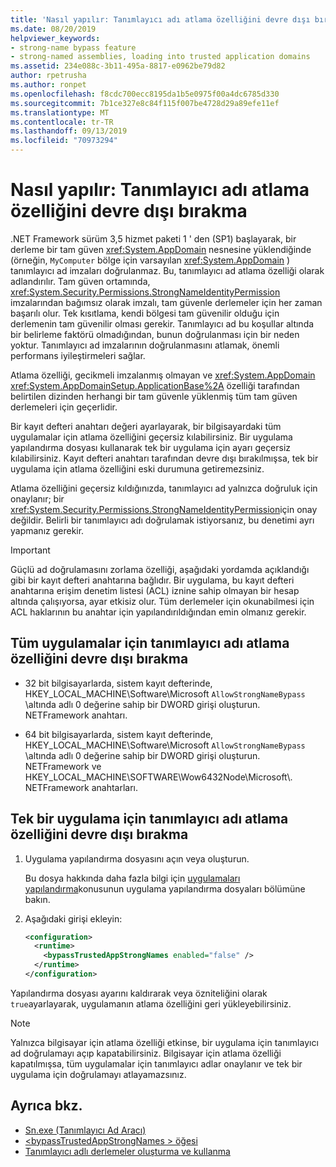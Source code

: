```yaml
---
title: 'Nasıl yapılır: Tanımlayıcı adı atlama özelliğini devre dışı bırakma'
ms.date: 08/20/2019
helpviewer_keywords:
- strong-name bypass feature
- strong-named assemblies, loading into trusted application domains
ms.assetid: 234e088c-3b11-495a-8817-e0962be79d82
author: rpetrusha
ms.author: ronpet
ms.openlocfilehash: f8cdc700ecc8195da1b5e0975f00a4dc6785d330
ms.sourcegitcommit: 7b1ce327e8c84f115f007be4728d29a89efe11ef
ms.translationtype: MT
ms.contentlocale: tr-TR
ms.lasthandoff: 09/13/2019
ms.locfileid: "70973294"
---
```

# <a name="how-to-disable-the-strong-name-bypass-feature"></a>Nasıl yapılır: Tanımlayıcı adı atlama özelliğini devre dışı bırakma
.NET Framework sürüm 3,5 hizmet paketi 1 ' den (SP1) başlayarak, bir derleme bir tam güven <xref:System.AppDomain> nesnesine yüklendiğinde (örneğin, `MyComputer` bölge için varsayılan <xref:System.AppDomain> ) tanımlayıcı ad imzaları doğrulanmaz. Bu, tanımlayıcı ad atlama özelliği olarak adlandırılır. Tam güven ortamında, <xref:System.Security.Permissions.StrongNameIdentityPermission> imzalarından bağımsız olarak imzalı, tam güvenle derlemeler için her zaman başarılı olur. Tek kısıtlama, kendi bölgesi tam güvenilir olduğu için derlemenin tam güvenilir olması gerekir. Tanımlayıcı ad bu koşullar altında bir belirleme faktörü olmadığından, bunun doğrulanması için bir neden yoktur. Tanımlayıcı ad imzalarının doğrulanmasını atlamak, önemli performans iyileştirmeleri sağlar.  
  
 Atlama özelliği, gecikmeli imzalanmış olmayan ve <xref:System.AppDomain> <xref:System.AppDomainSetup.ApplicationBase%2A> özelliği tarafından belirtilen dizinden herhangi bir tam güvenle yüklenmiş tüm tam güven derlemeleri için geçerlidir.  
  
 Bir kayıt defteri anahtarı değeri ayarlayarak, bir bilgisayardaki tüm uygulamalar için atlama özelliğini geçersiz kılabilirsiniz. Bir uygulama yapılandırma dosyası kullanarak tek bir uygulama için ayarı geçersiz kılabilirsiniz. Kayıt defteri anahtarı tarafından devre dışı bırakılmışsa, tek bir uygulama için atlama özelliğini eski durumuna getiremezsiniz.  
  
 Atlama özelliğini geçersiz kıldığınızda, tanımlayıcı ad yalnızca doğruluk için onaylanır; bir <xref:System.Security.Permissions.StrongNameIdentityPermission>için onay değildir. Belirli bir tanımlayıcı adı doğrulamak istiyorsanız, bu denetimi ayrı yapmanız gerekir.  
  
> [!IMPORTANT]
> Güçlü ad doğrulamasını zorlama özelliği, aşağıdaki yordamda açıklandığı gibi bir kayıt defteri anahtarına bağlıdır. Bir uygulama, bu kayıt defteri anahtarına erişim denetim listesi (ACL) iznine sahip olmayan bir hesap altında çalışıyorsa, ayar etkisiz olur. Tüm derlemeler için okunabilmesi için ACL haklarının bu anahtar için yapılandırıldığından emin olmanız gerekir.  
  
## <a name="disable-the-strong-name-bypass-feature-for-all-applications"></a>Tüm uygulamalar için tanımlayıcı adı atlama özelliğini devre dışı bırakma  
  
- 32 bit bilgisayarlarda, sistem kayıt defterinde, HKEY_LOCAL_MACHINE\Software\Microsoft `AllowStrongNameBypass` \\altında adlı 0 değerine sahip bir DWORD girişi oluşturun. NETFramework anahtarı.  
  
- 64 bit bilgisayarlarda, sistem kayıt defterinde, HKEY_LOCAL_MACHINE\Software\Microsoft `AllowStrongNameBypass` \\altında adlı 0 değerine sahip bir DWORD girişi oluşturun. NETFramework ve HKEY_LOCAL_MACHINE\SOFTWARE\Wow6432Node\Microsoft\\. NETFramework anahtarları.  
  
## <a name="disable-the-strong-name-bypass-feature-for-a-single-application"></a>Tek bir uygulama için tanımlayıcı adı atlama özelliğini devre dışı bırakma  
  
1. Uygulama yapılandırma dosyasını açın veya oluşturun.  
  
     Bu dosya hakkında daha fazla bilgi için [uygulamaları yapılandırma](../../framework/configure-apps/index.md)konusunun uygulama yapılandırma dosyaları bölümüne bakın.  
  
2. Aşağıdaki girişi ekleyin:  
  
    ```xml  
    <configuration>  
      <runtime>  
        <bypassTrustedAppStrongNames enabled="false" />  
      </runtime>  
    </configuration>  
    ```  
  
 Yapılandırma dosyası ayarını kaldırarak veya özniteliğini olarak `true`ayarlayarak, uygulamanın atlama özelliğini geri yükleyebilirsiniz.  
  
> [!NOTE]
> Yalnızca bilgisayar için atlama özelliği etkinse, bir uygulama için tanımlayıcı ad doğrulamayı açıp kapatabilirsiniz. Bilgisayar için atlama özelliği kapatılmışsa, tüm uygulamalar için tanımlayıcı adlar onaylanır ve tek bir uygulama için doğrulamayı atlayamazsınız.  
  
## <a name="see-also"></a>Ayrıca bkz.

- [Sn.exe (Tanımlayıcı Ad Aracı)](../../framework/tools/sn-exe-strong-name-tool.md)
- [\<bypassTrustedAppStrongNames > öğesi](../../framework/configure-apps/file-schema/runtime/bypasstrustedappstrongnames-element.md)
- [Tanımlayıcı adlı derlemeler oluşturma ve kullanma](create-use-strong-named.md)
